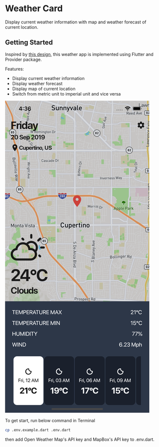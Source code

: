 # Weather Card

Display current weather information with map and weather forecast of current location.

## Getting Started

Inspired by [this design](https://tailwindcomponents.com/component/simple-weather-box-desing), this weather app is implemented using Flutter and Provider package.

Features:

- Display current weather information
- Display weather forecast
- Display map of current location
- Switch from metric unit to imperial unit and vice versa

![UI](UI.png?raw=true)

To get start, run below command in Terminal

```bash
cp .env.example.dart .env.dart
```

then add Open Weather Map's API key and MapBox's API key to .env.dart.
